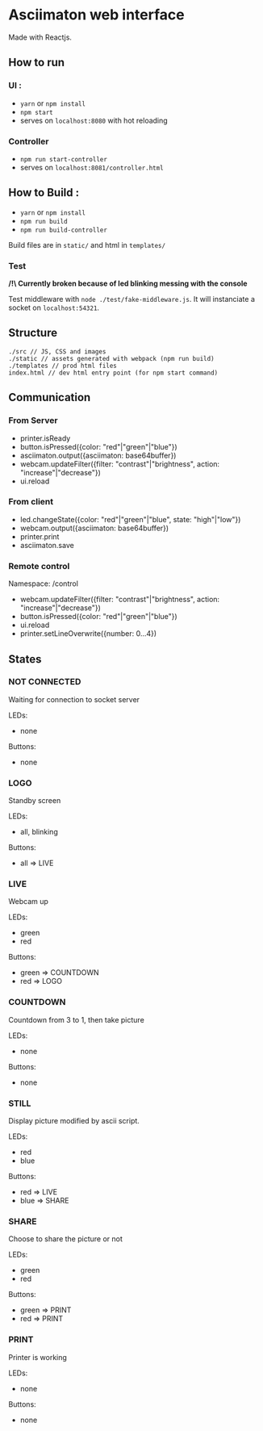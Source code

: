 # Asciimaton web interface

Made with Reactjs.

## How to run
### UI :

- `yarn` or `npm install`
- `npm start`
- serves on `localhost:8080` with hot reloading

### Controller

- `npm run start-controller`
- serves on `localhost:8081/controller.html`

## How to Build :

- `yarn` or `npm install`
- `npm run build`
- `npm run build-controller`

Build files are in `static/` and html in `templates/`

### Test

**/!\ Currently broken because of led blinking messing with
the console**

Test middleware with `node ./test/fake-middleware.js`.
It will instanciate a socket on `localhost:54321`.


## Structure

```
./src // JS, CSS and images
./static // assets generated with webpack (npm run build)
./templates // prod html files
index.html // dev html entry point (for npm start command)
```

## Communication
### From Server
- printer.isReady
- button.isPressed({color: "red"|"green"|"blue"})
- asciimaton.output({asciimaton: base64buffer})
- webcam.updateFilter({filter: "contrast"|"brightness", action: "increase"|"decrease"})
- ui.reload

### From client
- led.changeState({color: "red"|"green"|"blue", state: "high"|"low"})
- webcam.output({asciimaton: base64buffer})
- printer.print
- asciimaton.save

### Remote control
Namespace: /control
- webcam.updateFilter({filter: "contrast"|"brightness", action: "increase"|"decrease"})
- button.isPressed({color: "red"|"green"|"blue"})
- ui.reload
- printer.setLineOverwrite({number: 0...4})

## States
### NOT CONNECTED
Waiting for connection to socket server

LEDs:
- none

Buttons:
- none

### LOGO
Standby screen

LEDs:
- all, blinking

Buttons:
- all => LIVE

### LIVE
Webcam up

LEDs:
- green
- red

Buttons:
- green => COUNTDOWN
- red => LOGO

### COUNTDOWN
Countdown from 3 to 1, then take picture

LEDs:
- none

Buttons:
- none

### STILL
Display picture modified by ascii script.

LEDs:
- red
- blue

Buttons:
- red => LIVE
- blue => SHARE

### SHARE
Choose to share the picture or not

LEDs:
- green
- red

Buttons:
- green => PRINT
- red => PRINT

### PRINT
Printer is working

LEDs:
- none

Buttons:
- none